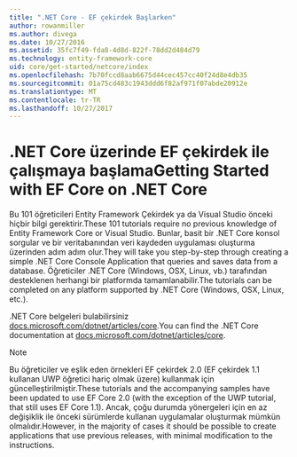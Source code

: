 ```yaml
---
title: ".NET Core - EF çekirdek Başlarken"
author: rowanmiller
ms.author: divega
ms.date: 10/27/2016
ms.assetid: 35fc7f49-fda8-4d8d-822f-78dd2d484d79
ms.technology: entity-framework-core
uid: core/get-started/netcore/index
ms.openlocfilehash: 7b70fccd8aab6675d44cec457cc40f24d8e4db35
ms.sourcegitcommit: 01a75cd483c1943ddd6f82af971f07abde20912e
ms.translationtype: MT
ms.contentlocale: tr-TR
ms.lasthandoff: 10/27/2017
---
```

# <a name="getting-started-with-ef-core-on-net-core"></a><span data-ttu-id="c6928-102">.NET Core üzerinde EF çekirdek ile çalışmaya başlama</span><span class="sxs-lookup"><span data-stu-id="c6928-102">Getting Started with EF Core on .NET Core</span></span>

<span data-ttu-id="c6928-103">Bu 101 öğreticileri Entity Framework Çekirdek ya da Visual Studio önceki hiçbir bilgi gerektirir.</span><span class="sxs-lookup"><span data-stu-id="c6928-103">These 101 tutorials require no previous knowledge of Entity Framework Core or Visual Studio.</span></span> <span data-ttu-id="c6928-104">Bunlar, basit bir .NET Core konsol sorgular ve bir veritabanından veri kaydeden uygulaması oluşturma üzerinden adım adım olur.</span><span class="sxs-lookup"><span data-stu-id="c6928-104">They will take you step-by-step through creating a simple .NET Core Console Application that queries and saves data from a database.</span></span> <span data-ttu-id="c6928-105">Öğreticiler .NET Core (Windows, OSX, Linux, vb.) tarafından desteklenen herhangi bir platformda tamamlanabilir.</span><span class="sxs-lookup"><span data-stu-id="c6928-105">The tutorials can be completed on any platform supported by .NET Core (Windows, OSX, Linux, etc.).</span></span>

<span data-ttu-id="c6928-106">.NET Core belgeleri bulabilirsiniz [docs.microsoft.com/dotnet/articles/core](https://docs.microsoft.com/dotnet/articles/core/).</span><span class="sxs-lookup"><span data-stu-id="c6928-106">You can find the .NET Core documentation at [docs.microsoft.com/dotnet/articles/core](https://docs.microsoft.com/dotnet/articles/core/).</span></span>

> [!NOTE]  
> <span data-ttu-id="c6928-107">Bu öğreticiler ve eşlik eden örnekleri EF çekirdek 2.0 (EF çekirdek 1.1 kullanan UWP öğretici hariç olmak üzere) kullanmak için güncelleştirilmiştir.</span><span class="sxs-lookup"><span data-stu-id="c6928-107">These tutorials and the accompanying samples have been updated to use EF Core 2.0 (with the exception of the UWP tutorial, that still uses EF Core 1.1).</span></span> <span data-ttu-id="c6928-108">Ancak, çoğu durumda yönergeleri için en az değişiklik ile önceki sürümlerde kullanan uygulamalar oluşturmak mümkün olmalıdır.</span><span class="sxs-lookup"><span data-stu-id="c6928-108">However, in the majority of cases it should be possible to create applications that use previous releases, with minimal modification to the instructions.</span></span>
